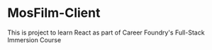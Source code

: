 # MosFilm-Client
 This is project to learn React as part of Career Foundry's Full-Stack Immersion Course
